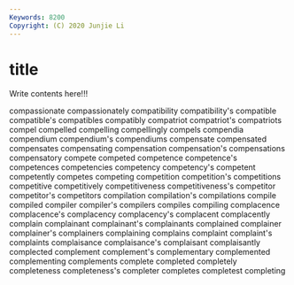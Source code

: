 ```yaml
---
Keywords: 8200
Copyright: (C) 2020 Junjie Li
---
```


# title

Write contents here!!!
 
compassionate 
compassionately 
compatibility 
compatibility's 
compatible
compatible's 
compatibles 
compatibly 
compatriot 
compatriot's 
compatriots 
compel 
compelled 
compelling 
compellingly
compels 
compendia 
compendium 
compendium's 
compendiums 
compensate 
compensated 
compensates 
compensating 
compensation
compensation's 
compensations 
compensatory 
compete 
competed 
competence 
competence's 
competences 
competencies 
competency
competency's 
competent 
competently 
competes 
competing 
competition 
competition's 
competitions 
competitive 
competitively
competitiveness 
competitiveness's 
competitor 
competitor's 
competitors 
compilation 
compilation's 
compilations 
compile 
compiled
compiler 
compiler's 
compilers 
compiles 
compiling 
complacence 
complacence's 
complacency 
complacency's 
complacent
complacently 
complain 
complainant 
complainant's 
complainants 
complained 
complainer 
complainer's 
complainers 
complaining
complains 
complaint 
complaint's 
complaints 
complaisance 
complaisance's 
complaisant 
complaisantly 
complected 
complement
complement's 
complementary 
complemented 
complementing 
complements 
complete 
completed 
completely 
completeness 
completeness's
completer 
completes 
completest 
completing 
